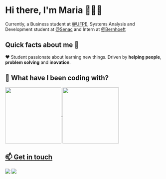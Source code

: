 # Hi there, I'm Maria 👩🏻‍💻
Currently, a Business student at [@UFPE](https://www.ufpe.br/administracao-bacharelado-ccsa), Systems Analysis and Development student at [@Senac](https://faculdadesenacpe.edu.br/) and Intern at [@Bernhoeft](https://www.bernhoeft.com.br/)

## Quick facts about me 🌟
❤️ Student passionate about learning new things. Driven by **helping people**, **problem solving** and **inovation**.

## 📜 What have I been coding with?
<!-- stats -->
<a href="https://github.com/anuraghazra/github-readme-stats">
  <img height="180em" align="center" src="https://github-readme-stats.vercel.app/api?username=mariabeatrizx&show_icons=true&theme=tokyonight" />
<a href="https://github.com/anuraghazra/convoychat">
  <img height="180em"  align="center" src="https://github-readme-stats.vercel.app/api/top-langs/?username=mariabeatrizx&show_icons=true&theme=tokyonight&layout=compact" />

  ##

<!-- Contacts -->
## 📫 Get in touch
<div> 
  <a href = "mailto:mariabeatriz.silvan@gmail.com"><img src="https://img.shields.io/badge/-Gmail-%23333?style=for-the-badge&logo=gmail&logoColor=white" target="_blank"></a>
  <a href="https://www.linkedin.com/in/mariabeatrizx" target="_blank"><img src="https://img.shields.io/badge/-LinkedIn-%230077B5?style=for-the-badge&logo=linkedin&logoColor=white" target="_blank"></a> 
</div>
  

<!--
**Paulosmelo/Paulosmelo** is a ✨ _special_ ✨ repository because its `README.md` (this file) appears on your GitHub profile.
-->
